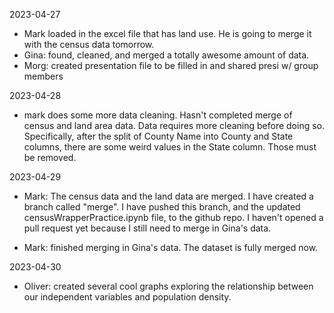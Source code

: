 2023-04-27
- Mark loaded in the excel file that has land use. He is going to merge it with the census data tomorrow. 
- Gina: found, cleaned, and merged a totally awesome amount of data. 
- Morg: created presentation file to be filled in and shared presi w/ group members

2023-04-28
- mark does some more data cleaning. Hasn't completed merge of census and land area data. Data requires more cleaning before doing so. Specifically, after the split of County Name into County and State columns, there are some weird values in the State column. Those must be removed. 

2023-04-29
- Mark: The census data and the land data are merged. I have created a branch called "merge". I have pushed this branch, and the updated censusWrapperPractice.ipynb file, to the github repo. I haven't opened a pull request yet because I still need to merge in Gina's data. 

- Mark: finished merging in Gina's data. The dataset is fully merged now. 

2023-04-30
- Oliver: created several cool graphs exploring the relationship between our independent variables and population density. 


